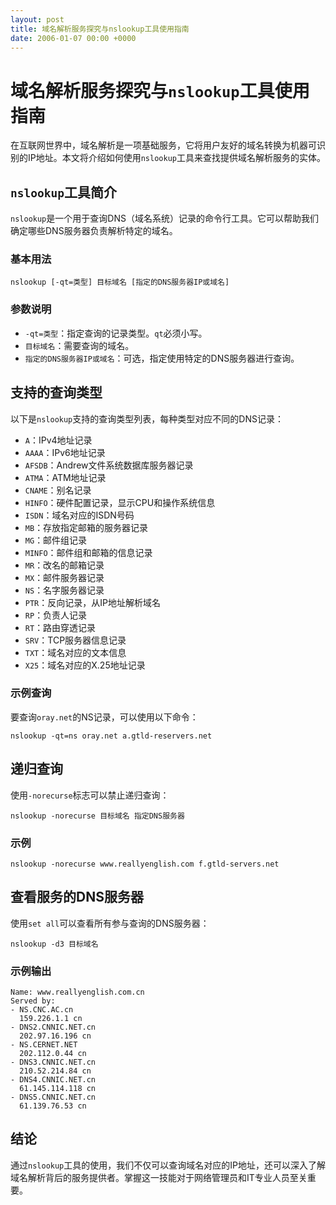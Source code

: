 ```yaml
---
layout: post
title: 域名解析服务探究与nslookup工具使用指南
date: 2006-01-07 00:00 +0000
---
```

# 域名解析服务探究与`nslookup`工具使用指南

在互联网世界中，域名解析是一项基础服务，它将用户友好的域名转换为机器可识别的IP地址。本文将介绍如何使用`nslookup`工具来查找提供域名解析服务的实体。

## `nslookup`工具简介

`nslookup`是一个用于查询DNS（域名系统）记录的命令行工具。它可以帮助我们确定哪些DNS服务器负责解析特定的域名。

### 基本用法

```shell
nslookup [-qt=类型] 目标域名 [指定的DNS服务器IP或域名]
```

### 参数说明

- `-qt=类型`：指定查询的记录类型。`qt`必须小写。
- `目标域名`：需要查询的域名。
- `指定的DNS服务器IP或域名`：可选，指定使用特定的DNS服务器进行查询。

## 支持的查询类型

以下是`nslookup`支持的查询类型列表，每种类型对应不同的DNS记录：

- `A`：IPv4地址记录
- `AAAA`：IPv6地址记录
- `AFSDB`：Andrew文件系统数据库服务器记录
- `ATMA`：ATM地址记录
- `CNAME`：别名记录
- `HINFO`：硬件配置记录，显示CPU和操作系统信息
- `ISDN`：域名对应的ISDN号码
- `MB`：存放指定邮箱的服务器记录
- `MG`：邮件组记录
- `MINFO`：邮件组和邮箱的信息记录
- `MR`：改名的邮箱记录
- `MX`：邮件服务器记录
- `NS`：名字服务器记录
- `PTR`：反向记录，从IP地址解析域名
- `RP`：负责人记录
- `RT`：路由穿透记录
- `SRV`：TCP服务器信息记录
- `TXT`：域名对应的文本信息
- `X25`：域名对应的X.25地址记录

### 示例查询

要查询`oray.net`的NS记录，可以使用以下命令：

```shell
nslookup -qt=ns oray.net a.gtld-reservers.net
```

## 递归查询

使用`-norecurse`标志可以禁止递归查询：

```shell
nslookup -norecurse 目标域名 指定DNS服务器
```

### 示例

```shell
nslookup -norecurse www.reallyenglish.com f.gtld-servers.net
```

## 查看服务的DNS服务器

使用`set all`可以查看所有参与查询的DNS服务器：

```shell
nslookup -d3 目标域名
```

### 示例输出

```
Name: www.reallyenglish.com.cn
Served by:
- NS.CNC.AC.cn
  159.226.1.1 cn
- DNS2.CNNIC.NET.cn
  202.97.16.196 cn
- NS.CERNET.NET
  202.112.0.44 cn
- DNS3.CNNIC.NET.cn
  210.52.214.84 cn
- DNS4.CNNIC.NET.cn
  61.145.114.118 cn
- DNS5.CNNIC.NET.cn
  61.139.76.53 cn
```

## 结论

通过`nslookup`工具的使用，我们不仅可以查询域名对应的IP地址，还可以深入了解域名解析背后的服务提供者。掌握这一技能对于网络管理员和IT专业人员至关重要。
